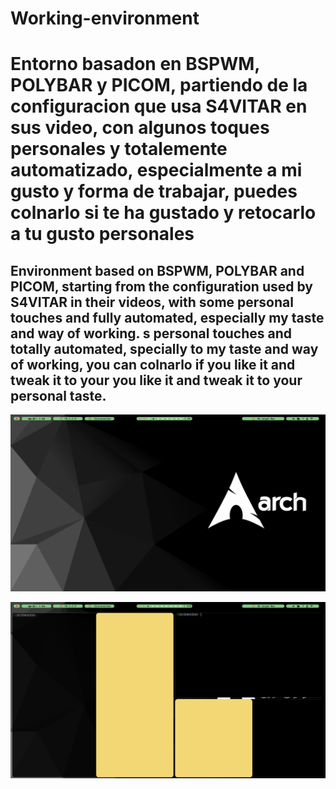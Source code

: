 # Working-environment


<h1>Entorno basadon en BSPWM, POLYBAR y PICOM, partiendo de la configuracion que usa S4VITAR en sus video, con algunos toques personales y totalemente automatizado, especialmente a mi gusto y forma de trabajar, puedes colnarlo si te ha gustado y retocarlo a tu gusto personales</h1>

<h2>Environment based on BSPWM, POLYBAR and PICOM, starting from the configuration used by S4VITAR in their videos, with some personal touches and fully automated, especially my taste and way of working.
s personal touches and totally automated, specially to my taste and way of working, you can colnarlo if you like it and tweak it to your 
you like it and tweak it to your personal taste.</h2>

![Entorono](/Entorno-img/Clean-Desktop.png)

![Ventanas](/Entorno-img/Desktop-format.png)
